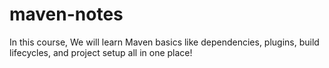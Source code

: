 # maven-notes
In this course, We will learn Maven basics like dependencies, plugins, build lifecycles, and project setup all in one place!
